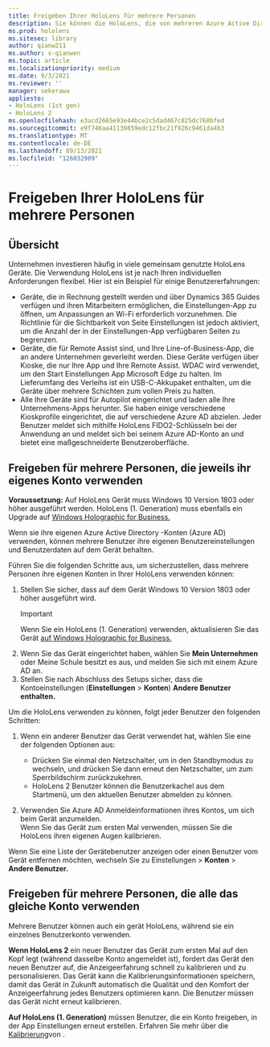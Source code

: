 ```yaml
---
title: Freigeben Ihrer HoloLens für mehrere Personen
description: Sie können die HoloLens, die von mehreren Azure Active Directory oder von mehreren Benutzern, die ein einzelnes Konto verwenden, gemeinsam genutzt werden.
ms.prod: hololens
ms.sitesec: library
author: qianw211
ms.author: v-qianwen
ms.topic: article
ms.localizationpriority: medium
ms.date: 9/3/2021
ms.reviewer: ''
manager: sekerawa
appliesto:
- HoloLens (1st gen)
- HoloLens 2
ms.openlocfilehash: e3acd2665e93e44bce2c5dad467c825dc768bfed
ms.sourcegitcommit: e9f746aa41139859edc12fbc21f926c9461da4b3
ms.translationtype: MT
ms.contentlocale: de-DE
ms.lasthandoff: 09/13/2021
ms.locfileid: "126032909"
---
```

# <a name="share-your-hololens-with-multiple-people"></a>Freigeben Ihrer HoloLens für mehrere Personen

## <a name="overview"></a>Übersicht
Unternehmen investieren häufig in viele gemeinsam genutzte HoloLens Geräte. Die Verwendung HoloLens ist je nach Ihren individuellen Anforderungen flexibel. Hier ist ein Beispiel für einige Benutzererfahrungen: 

- Geräte, die in Rechnung gestellt werden und über Dynamics 365 Guides verfügen und ihren Mitarbeitern ermöglichen, die Einstellungen-App zu öffnen, um Anpassungen an Wi-Fi erforderlich vorzunehmen. Die Richtlinie für die Sichtbarkeit von Seite Einstellungen ist jedoch aktiviert, um die Anzahl der in der Einstellungen-App verfügbaren Seiten zu begrenzen.
- Geräte, die für Remote Assist sind, und Ihre Line-of-Business-App, die an andere Unternehmen geverleiht werden. Diese Geräte verfügen über Kioske, die nur Ihre App und Ihre Remote Assist. WDAC wird verwendet, um den Start Einstellungen App Microsoft Edge zu halten. Im Lieferumfang des Verleihs ist ein USB-C-Akkupaket enthalten, um die Geräte über mehrere Schichten zum vollen Preis zu halten.
- Alle Ihre Geräte sind für Autopilot eingerichtet und laden alle Ihre Unternehmens-Apps herunter. Sie haben einige verschiedene Kioskprofile eingerichtet, die auf verschiedene Azure AD abzielen. Jeder Benutzer meldet sich mithilfe HoloLens FIDO2-Schlüsseln bei der Anwendung an und meldet sich bei seinem Azure AD-Konto an und bietet eine maßgeschneiderte Benutzeroberfläche.



## <a name="share-with-multiple-people-each-using-their-own-account"></a>Freigeben für mehrere Personen, die jeweils ihr eigenes Konto verwenden

**Voraussetzung:** Auf HoloLens Gerät muss Windows 10 Version 1803 oder höher ausgeführt werden.  HoloLens (1. Generation) muss ebenfalls ein Upgrade auf [Windows Holographic for Business.](hololens-upgrade-enterprise.md)

Wenn sie ihre eigenen Azure Active Directory -Konten (Azure AD) verwenden, können mehrere Benutzer ihre eigenen Benutzereinstellungen und Benutzerdaten auf dem Gerät behalten.

Führen Sie die folgenden Schritte aus, um sicherzustellen, dass mehrere Personen ihre eigenen Konten in Ihrer HoloLens verwenden können:

1. Stellen Sie sicher, dass auf dem Gerät Windows 10 Version 1803 oder höher ausgeführt wird.
   > [!IMPORTANT]
   > Wenn Sie ein HoloLens (1. Generation) verwenden, aktualisieren Sie das Gerät [auf Windows Holographic for Business.](hololens1-upgrade-enterprise.md)
1. Wenn Sie das Gerät eingerichtet haben, wählen Sie **Mein Unternehmen** oder Meine Schule besitzt es aus, und melden Sie sich mit einem Azure AD an.
1. Stellen Sie nach Abschluss des Setups sicher, dass die Kontoeinstellungen (**Einstellungen**  >  **Konten**) **Andere Benutzer enthalten.**

Um die HoloLens verwenden zu können, folgt jeder Benutzer den folgenden Schritten:

1. Wenn ein anderer Benutzer das Gerät verwendet hat, wählen Sie eine der folgenden Optionen aus:
   - Drücken Sie einmal den Netzschalter, um in den Standbymodus zu wechseln, und drücken Sie dann erneut den Netzschalter, um zum Sperrbildschirm zurückzukehren.
   - HoloLens 2 Benutzer können die Benutzerkachel aus dem Startmenü, um den aktuellen Benutzer abmelden zu können.

1. Verwenden Sie Azure AD Anmeldeinformationen ihres Kontos, um sich beim Gerät anzumelden.  
    Wenn Sie das Gerät zum ersten Mal verwenden, [](hololens-calibration.md) müssen Sie die HoloLens ihren eigenen Augen kalibrieren.

Wenn Sie eine Liste der Gerätebenutzer anzeigen oder einen Benutzer vom Gerät entfernen möchten, wechseln Sie zu Einstellungen  >  **Konten**  >  **Andere Benutzer.**

## <a name="share-with-multiple-people-all-using-the-same-account"></a>Freigeben für mehrere Personen, die alle das gleiche Konto verwenden

Mehrere Benutzer können auch ein gerät HoloLens, während sie ein einzelnes Benutzerkonto verwenden.

**Wenn HoloLens 2** ein neuer Benutzer das Gerät zum ersten Mal auf den Kopf legt (während dasselbe Konto angemeldet ist), fordert das Gerät den neuen Benutzer auf, die Anzeigeerfahrung schnell zu kalibrieren und zu personalisieren. Das Gerät kann die Kalibrierungsinformationen speichern, damit das Gerät in Zukunft automatisch die Qualität und den Komfort der Anzeigeerfahrung jedes Benutzers optimieren kann. Die Benutzer müssen das Gerät nicht erneut kalibrieren.

**Auf HoloLens (1. Generation)** müssen Benutzer, die ein Konto freigeben, in der App Einstellungen erneut erstellen.  Erfahren Sie mehr über die [Kalibrierung](hololens-calibration.md)von .